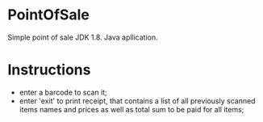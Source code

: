 # PointOfSale
Simple point of sale JDK 1.8. Java apllication.

# Instructions
  - enter a barcode to scan it;
  - enter 'exit' to print receipt, that contains a list of all previously scanned items names and prices as well as total sum to be paid for all items;
# 

